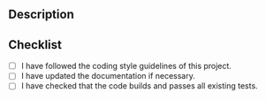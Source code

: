 ## Description
<!---  Describe the changes made in this pull request. -->

## Checklist
- [ ] I have followed the coding style guidelines of this project.
- [ ] I have updated the documentation if necessary.
- [ ] I have checked that the code builds and passes all existing tests.
